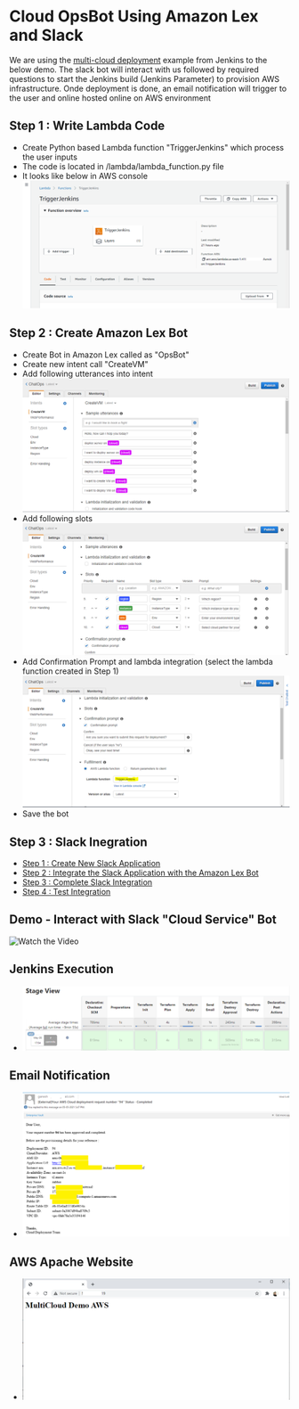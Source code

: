 # Cloud OpsBot Using Amazon Lex and Slack
We are using the [multi-cloud deployment](https://github.com/ganeshcpote/terraform-multicloud-example) example from Jenkins to the below demo. The slack bot will interact with us followed by required questions to start the Jenkins build (Jenkins Parameter) to provision AWS infrastructure. Onde deployment is done, an email notification will trigger to the user and online hosted online on AWS environment

## Step 1 : Write Lambda Code
* Create Python based Lambda function "TriggerJenkins" which process the user inputs
* The code is located in /lambda/lambda_function.py file
* It looks like below in AWS console
![opsbot](/images/lambda_code.png)

## Step 2 : Create Amazon Lex Bot
* Create Bot in Amazon Lex called as "OpsBot"
* Create new intent call "CreateVM"
* Add following utterances into intent
![opsbot](/images/utterances.png)
* Add following slots 
![opsbot](/images/slots.png)
* Add Confirmation Prompt and lambda integration (select the lambda function created in Step 1)
![opsbot](/images/lambda.png)
* Save the bot 

## Step 3 : Slack Inegration
* [Step 1 : Create New Slack Application](https://docs.aws.amazon.com/lex/latest/dg/slack-bot-assoc-create-app.html)
* [Step 2 : Integrate the Slack Application with the Amazon Lex Bot](https://docs.aws.amazon.com/lex/latest/dg/slack-bot-assoc-create-assoc.html)
* [Step 3 : Complete Slack Integration](https://docs.aws.amazon.com/lex/latest/dg/slack-bot-back-in-slack-console.html)
* [Step 4 : Test Integration](https://docs.aws.amazon.com/lex/latest/dg/slack-bot-test.html)

## Demo - Interact with Slack "Cloud Service" Bot
![Watch the Video](/video/play.gif)

## Jenkins Execution
* ![opsbot](https://github.com/ganeshcpote/terraform-multicloud-example/blob/master/images/jenkins.PNG)

## Email Notification
* ![opsbot](https://github.com/ganeshcpote/terraform-multicloud-example/blob/master/images/email.png)

## AWS Apache Website
* ![opsbot](https://github.com/ganeshcpote/terraform-multicloud-example/blob/master/images/aws-web.png)
